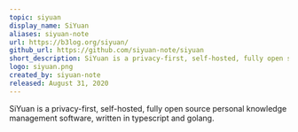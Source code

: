 ```yaml
---
topic: siyuan
display_name: SiYuan
aliases: siyuan-note
url: https://b3log.org/siyuan/
github_url: https://github.com/siyuan-note/siyuan
short_description: SiYuan is a privacy-first, self-hosted, fully open source personal knowledge management software.
logo: siyuan.png
created_by: siyuan-note
released: August 31, 2020
---
```

SiYuan is a privacy-first, self-hosted, fully open source personal knowledge management software, written in typescript and golang.
